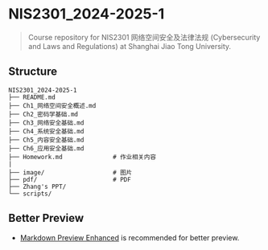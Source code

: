 # NIS2301_2024-2025-1

> Course repository for NIS2301 网络空间安全及法律法规 (Cybersecurity and Laws and Regulations) at Shanghai Jiao Tong University.

## Structure
```
NIS2301_2024-2025-1
├── README.md
├── Ch1_网络空间安全概述.md
├── Ch2_密码学基础.md
├── Ch3_网络安全基础.md
├── Ch4_系统安全基础.md
├── Ch5_内容安全基础.md
├── Ch6_应用安全基础.md
├── Homework.md              # 作业相关内容
|
├── image/                   # 图片
├── pdf/                     # PDF
├── Zhang's PPT/
└── scripts/
```

## Better Preview
- [Markdown Preview Enhanced](https://shd101wyy.github.io/markdown-preview-enhanced/#/zh-cn/) is recommended for better preview.